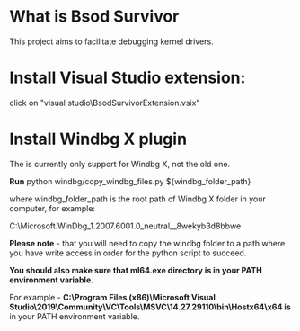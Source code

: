 # What is Bsod Survivor

This project aims to facilitate debugging kernel drivers.

# Install Visual Studio extension:

 click on "visual studio\BsodSurvivorExtension.vsix"

# Install Windbg X plugin

The is currently only support for Windbg X, not the old one.

**Run** python windbg/copy_windbg_files.py ${windbg_folder_path} 

where windbg_folder_path is the root path of Windbg X folder in your computer, for example:

C:\Microsoft.WinDbg_1.2007.6001.0_neutral__8wekyb3d8bbwe

**Please note** - that you will need to copy the windbg folder to a path where you have write access in order for the python script to succeed.

**You should also make sure that ml64.exe directory is in your PATH environment variable.**

For example  - **C:\Program Files (x86)\Microsoft Visual Studio\2019\Community\VC\Tools\MSVC\14.27.29110\bin\Hostx64\x64 is** in your PATH environment variable.

